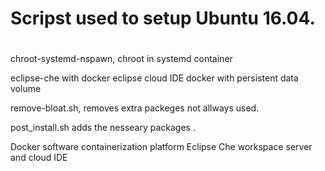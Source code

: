 # Scripst  used to setup Ubuntu 16.04.<h1>


chroot-systemd-nspawn,
chroot in systemd container

eclipse-che with docker
eclipse cloud IDE docker with persistent data volume

remove-bloat.sh, 
removes extra packeges not allways used. 

post_install.sh 
adds the nesseary packages .



Docker software containerization platform 
Eclipse Che workspace server and cloud IDE








  


